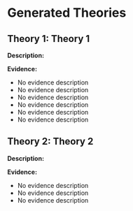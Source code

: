 # Generated Theories

## Theory 1: Theory 1

**Description:** 

**Evidence:**

- No evidence description
- No evidence description
- No evidence description
- No evidence description
- No evidence description
- No evidence description

## Theory 2: Theory 2

**Description:** 

**Evidence:**

- No evidence description
- No evidence description
- No evidence description

